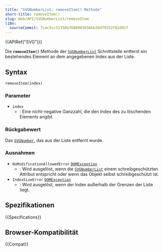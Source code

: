 ```yaml
---
title: "SVGNumberList: removeItem() Methode"
short-title: removeItem()
slug: Web/API/SVGNumberList/removeItem
l10n:
  sourceCommit: 7cac5cc51350b7688903656bb36d79152f82d01f
---
```


{{APIRef("SVG")}}

Die **`removeItem()`** Methode der [`SVGNumberList`](/de/docs/Web/API/SVGNumberList) Schnittstelle entfernt ein bestehendes Element an dem angegebenen Index aus der Liste.

## Syntax

```js-nolint
removeItem(index)
```

### Parameter

- `index`
  - : Eine nicht-negative Ganzzahl, die den Index des zu löschenden Elements angibt.

### Rückgabewert

Das [`SVGNumber`](/de/docs/Web/API/SVGNumber), das aus der Liste entfernt wurde.

### Ausnahmen

- `NoModificationAllowedError` [`DOMException`](/de/docs/Web/API/DOMException)
  - : Wird ausgelöst, wenn die [`SVGNumberList`](/de/docs/Web/API/SVGNumberList) einem schreibgeschützten Attribut entspricht oder wenn das Objekt selbst schreibgeschützt ist.
- `IndexSizeError` [`DOMException`](/de/docs/Web/API/DOMException)
  - : Wird ausgelöst, wenn der Index außerhalb der Grenzen der Liste liegt.

## Spezifikationen

{{Specifications}}

## Browser-Kompatibilität

{{Compat}}
